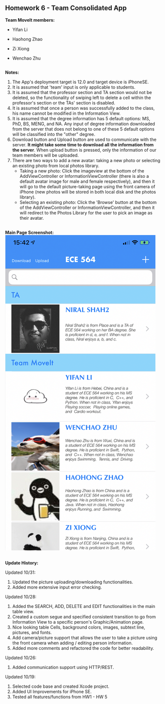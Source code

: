 ## Homework 6 - Team Consolidated App

**Team MoveIt members:**
- Yifan Li

- Haohong Zhao

- Zi Xiong

- Wenchao Zhu

##
**Notes:**
1. The App's deployment target is 12.0 and target device is iPhoneSE.
2. It is assumed that 'team' input is only applicable to students.
3. It is assumed that the professor section and TA section would not be deleted, so the functionality of swiping left to delete a cell within the professor's section or the TAs' section is disabled.
4. It is assumed that once a person was successfully added to the class, his name cannot be modified in the Information View.
5. It is assumed that the degree information has 5 default options: MS, PhD, BS, MENG, and NA. Any input of degree information downloaded from the server that does not belong to one of these 5 default options will be classified into the "other" degree.
6. Download button and Upload button are used to communicate with the server. **It might take some time to download all the information from the server**. When upload button is pressed, only the information of our team members will be uploaded.
7. There are two ways to add a new avatar: taking a new photo or selecting an existing photo from local photos library. 
   - Taking a new photo: Click the imageview at the bottom of the AddViewController or InformationViewController (there is also a default avatar image for male and female respectively), and then it will go to the default picture-taking page using the front camera of iPhone (new photos will be stored in both local disk and the photos library).
   - Selecting an existing photo: Click the 'Browse' button at the bottom of the AddViewController or InformationViewController, and then it will redirect to the Photos Library for the user to pick an image as their avatar.


##
**Main Page Screenshot:**
![screen shot](./screenshot.png)

##
**Update History:**

Updated 10/31:

1. Updated the picture uploading/downloading functionalities.
2. Added more extensive input error checking.

Updated 10/28:

1. Added the SEARCH, ADD, DELETE and EDIT functionalities in the main table view.
2. Created a custom segue and specified consistent transition to go from Information View to a specific person's Graphic/Animation page. 
3. Nice looking table Cells, background colors, images, subtext line, pictures, and fonts.
4. Add camera/picture support that allows the user to take a picture using the front camera when adding / editing person information. 
5. Added more comments and refactored the code for better readability.

Updated 10/26:

1. Added communication support using HTTP/REST.

Updated 10/19:

1. Selected code base and created Xcode project.
2. Added UI Improvements for iPhone SE.
3. Tested all features/functions from HW1 - HW 5


